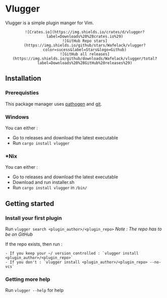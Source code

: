 # Vlugger

Vlugger is a simple plugin manger for Vim.

<div align="center">
	
	![Crates.io](https://img.shields.io/crates/d/vlugger?label=Downloads%20%28crates.io%29)
	![GitHub Repo stars](https://img.shields.io/github/stars/Wafelack/vlugger?color=sucess&label=Stars&logo=Github)
	![GitHub all releases](https://img.shields.io/github/downloads/Wafelack/vlugger/total?label=Downloads%20%28GitHub%20releases%29)
		
</div>

## Installation

### Prerequisties

This package manager uses [pathogen](https://github.com/tpope/vim-pathogen) and [git](https://git-scm.com).

### Windows

You can either :

- Go to releases and download the latest executable
- Run `cargo install vlugger`

### \*Nix

You can either :
 
- Go to releases and download the latest executable
- Download and run installer.sh
- Run `cargo install vlugger` in `/bin/`

## Getting started

### Install your first plugin

Run `vlugger search <plugin_author>/<plugin_repo>` *Note : The repo has to be on GitHub*

If the repo exists, then run : 

	- If you keep your ~/ version controlled : `vlugger install <plugin_author>/<plugin_repo>`
	- If you don't : `vlugger install <plugin_author>/<plugin_repo> --no-vcs`

### Getting more help

Run `vlugger --help` for help

